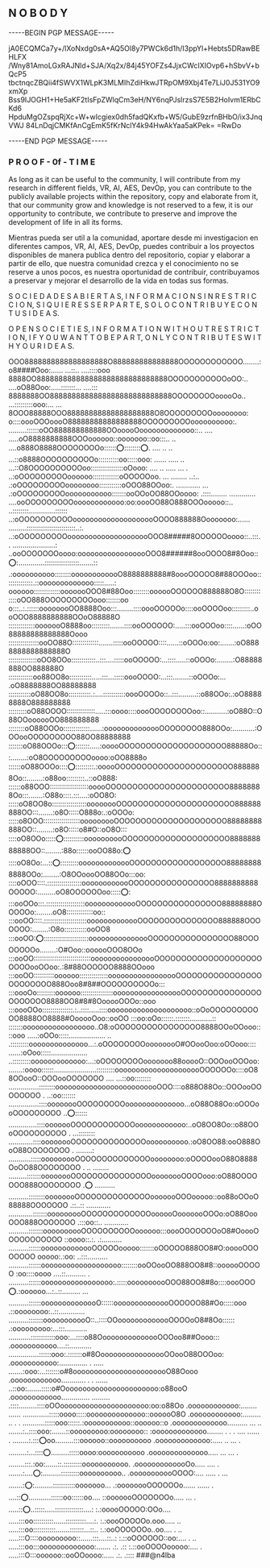 ## N O B O D Y


-----BEGIN PGP MESSAGE-----
 
jA0ECQMCa7y+/lXoNxdg0sA+AQ5Ol8y7PWCk6d1h/I3ppYl+Hebts5DRawBEHLFX
/Wny81AmoLGxRAJNld+SJA/Xq2x/84j45YOFZs4JjxCWcIXIOvp6+hSbvV+bQcP5
tbctnqcZBQii4fSWVX1WLpK3MLMIhZdiHkwJTRpOM9Xbj4Te7LiJ0J531YO9xmXp
Bss9IJOGH1+He5aKF2tIsFpZWlqCm3eH/NY6nqPJslrzsS7E5B2HoIvm1ERbCKd6
HpduMgOZspqRjXc+W+wIcgiex0dh5fadQKxfb+W5/GubE9zrfnBHbO/ix3JnqVWJ
84LnDqjCMKfAnCgEmK5fKrNclY4k94HwAkYaa5aKPek=
=RwDo

-----END PGP MESSAGE-----


### P R O O F - 0f - T I M E
As long as it can be useful to the community, I will contribute from my research in different fields, VR, AI, AES, DevOp, you can contribute to the publicly available projects within the repository, copy and elaborate from it, that our community grow and knowledge is not reserved to a few, it is our opportunity to contribute, we contribute to preserve and improve the development of life in all its forms.

Mientras pueda ser util a la comunidad, aportare desde mi investigacion en diferentes campos, VR, AI, AES, DevOp, puedes contribuir a los proyectos disponibles de manera publica dentro del repositorio, copiar y elaborar a partir de ello, que nuestra comunidad crezca y el conocimiento no se reserve a unos pocos, es nuestra oportunidad de contribuir, contribuyamos a preservar y mejorar el desarrollo de la vida en todas sus formas.

S O C I E D A D E S A B I E R T A S, I N F O R M A C I O N S I N R E S T R I C C I O N, S I Q U I E R E S S E R P A R T E, S O L O C O N T R I B U Y E C O N T U S I D E A S.

O P E N S O C I E T I E S, I N F O R M A T I O N W I T H O U T R E S T R I C T I O N, I F Y O U W A N T T O B E P A R T, O N L Y C O N T R I B U T E S W I T H Y O U R I D E A S.


OOO8888888888888888888O888888888888888OOOOOOOOOOOO........:o8####Ooo:...... ...::.. ....::::ooo 8888OO888888888888888888888888888888OOOOOOOOOOOoOO:.. ....oO88Ooo:.....:::::::... ....::: 8888888OO8888888888888888888888888888OOOOOOOOooooOo.. ...:::::::::ooo:... ... 8OOO88888OOO88888888888888888888O8OOOOOOOOOoooooooo: o::::oooOOOoooO88888888888888888OOOOOOOOOoooooooooo:. .........::::::oOO888888888888OOooooOooooooooooooo::.. .... .....oO8888888888OOOoooooo::ooooooo::oo:::.. .. ....o888O8888OOOOOOOOo::::::⭕️::::::::⭕️. .... .. .. ...::o8888OOOOOOOOOOo::::::::::oo:::::ooo: ...... ..... .. ...::O8OOOOOOOOOOoo::::::::::::::::oOooo: .... .. ..... ... . ..:oOOOOOOOOOoooooo:::::::::::::oOOOOOoo. ... ........ ..:.. .:oOOOOOOOOOoooooooo:::::::::::oOOO88OOoo:. ............ ... .:oOOOOOOOOOooooooooooo:::::::ooOOoOO88OOoooo: .::::........ ............. ....ooOOOOOOOOOoooooooooooo:oo:oooOO88O888OOOooooo::.. ..::::::::.............:::::: ..:oOOOOOOOOOOoooooooooooooooooooOOOO888888Oooooooo:...... .........::::::::::::::::::::::::..:. ..:oOOOOOOOOOoooooooooooooooooooOOO8#####8OOOOOOoooo::..:::.. .....................: ..ooOOOOOOOoooo:ooooooooooooooooOOO8######8ooOOOO8#8Ooo::⭕️:.............:::::::::::::::::.......:: .:oooooooooo::::::::oooooooooooO8888888888#8oooOOOOO8#88OOOoo::::::::::::::.::ooooooooooooo:::::.....: oooooo:::::::::::::ooooooOOO8#88Ooo::::::::oooooOOOOOO888888O8O::::::::::::oOO888OOOOOOOOOooo:::::::oo o:::..:.::::::oooooooOO8888Ooo:::........::::oooOOOOOo::::ooOOOOoo:::::::::..ooOOO8888888888OOoO88888O :::::::::::::ooooooO8888oo:::::::::.......::::ooOOOOOO:.....:::ooOOOoo::::......:oOO88888888888888Oooo :::::::::::::::ooOO88O:::::::::::::.......:::::ooOOOOO::::......::oOOOo:oo:.......:oO8888888888888888O ::::::::::::::oOO8OOo::::::::::::..:::....:::::ooOOOOO:...::::.....::oOOOo:........:O88888888OO888888O ::::::::::::oo88OO8o:::::::::::.....:::...:::::oooOOOO:...:::........::oOOOo:... .oO8888888OO88888888 :::::::::::oO88OO8o:::::::::::.:....:::::::::::oooOOOOo::..:::.........::o88OOo:.:oO88888888O888888888 :::::::::oO88OOOO::::::::::::::.....:::oooo::::oooOOOOOOOOoo::...........:oO88O::O88OOoooooOO888888888 ::::::::oO88OOOo:::::::::::::......:oooooooooooooOOOOOOOO888OOo:...........:OOOooOOOOOOOOO88OO88888888 :::::::oO88OOOo:::⭕️:::::::.....:ooooOOOOOOOOOOOOOOOOOOOO88888Oo:::........:oO8OOOOOOOOOoooo:oOO8888o ::::::oO88OOOo::::⭕️:::::::::.:ooooOOOOOOOOOOOOOOOOOOOOOO8888888Oo::........:o88oo:::::::::..::oO888: ::::::o88OOO:::::::::::::::::::ooooOOOOOOOOOOOOOOOOOOOOOOO88888888Oo:::.......:O88o::::.:::....:oOO8O: :::::oO8OO8o:::::::::::::::::oooooooOOOOOOOOOOOOOOOOOOOOOO888888888OO:::.......:o8O:::::O888o:.:oOOOo: :::::o8OOO::::::::::::::::::ooooooooOOOOOOOOOOOOOOOOOOOOO88888888888OO::........:o8O:::::o8#O::oO8O::: ::::oO8OOo:::::⭕️::::::::::oooooooooOOOOOOOOOOOOOOOOOOOO888888888888OO::........:88o::::::ooOO88o:⭕️ ::::oO8Oo:...::⭕️:::::::::ooooooooooooOOOOOOOOOOOOOOOOOO888888888888OOo:........:O8OOoooOO88OOo:::oo: ::::oOOO::::.:::::::::::::::::oooooooooooOOOOOOOOOOOOOOOO8888888888OOOOO:.........oO8OOOOOOoo:::::⭕️: :::ooOOo:::.:::::::::::::::::::ooooooooooooOOOOOOOOOOOOOOOO88888888OOOOOo:........oO8:::::::::::::oo:: :::ooOO::::.:::::::::::::::::::::ooooooooooooOOOOOOOOOOOOOOO888888OOOOOOO:........:O8o:::::::::::ooOO8 :::ooOO:⭕️::::::::::::::::::::::ooooooooooooooOOOOOOOOOOOOOOOO88OOOOOOOOo........:O#Ooo::oooooOOO8OOo :::ooOO::::::::::::::::::::::::::::oooooooooooooooOOOOOOOOOOOOOOOOOOOOOOOOooOOoo:.:8#88OOOOOO8888OOooo :::ooOO::::::::::oooooo::::::::::::::ooooooooooooooooOOOOOOOOOOOOOOOOOOOOOOOO888Ooo8#8##OOOOOOOOOOo::: :::oooOo:::::::::oooooo::::::::::::::::ooooooooooooooooOOOOOOOOOOOOOOOOOOOOOO8888OO8#8#8OooooOOOo::ooo :::oooOOo:::::::::::::::.:..::::.....::::oooooooooooooooooooo::oOoOOOOOOOOOOO8888OO8888#OooooOoo::ooOO :::oo:oOo::::::.:::::::...........:: :::::::ooooooooooooooooo..O8:oOOOOOOOOOOOOOOOO8888OOoOOooo::::ooo .....:oOOo:::::.................. .. .:::::::::oooooooooooooo...:.oOOOOOOOOoooooooO#OOooOoo:oOOooo:::: ......:oOoo:::::.................. ..:::::::::ooooooooooooo:...:oOOOOOOOOooooooo88ooooO::OOOooOOOoo: .......:oooo::::::.....................:::::::::ooooooooooooooooooooOOOOOOo::::oO88OOooO::OOOooOOOOOOO .... ...::oo:::::::: ...............::::::::ooooooooooooooooooooooooOOO::::o888O88Oo::OOOooOOOOOOOO . ..:oo::::::: ...............::::oooooooOOOOOOOOOoooooooooooooo...oO88O88Oo:oOOOooOOOOOOOOO ..⭕️:::::: ..............::::ooooooOOOOOOOOOOOOoooooooooooo:..oO8OO8Oo::o88OOoOOOOOOOOOO . ...:::::::: ............::::oooooooOOOOOOOOOOOOOOoooooooooo.:oO8OO88:ooO888OoO88OOOOOOOO . ........: ...........:::::ooooooooOOOOOOOOOOOOOOoooooooo:oOOOOooO88O8888OoOO88OOOOOOOO . .. ........ .........:::::::oooooooOOOOOOOOOOOOOOOoooooooOOOOooo:oO88OOOOOOO888OOOOOOOO .⭕️ .......... ..........::::::::oooooooOOOOOOOOOOOOOOooooooOOOooooo::oo88oOOoO88888OOOOOOO .::..:: ............ ............:::::::ooooooooOOOOOOOOOOOOOoooooOooooooOOOo:oO88OooOOO888OOOOOOO .:::oo::.. ............ ..........:::::::oooooooooOOOOOOOOOOoooooo:::oooOOOOOOOoO8#OoooOOOOOOOOOOO ::oooo::.:. .:.......... ..........::::::ooooooooooooOOOOOooooo:::::::oOOOOO888OO8#O:ooooOOOOOOOO ooooo:.:oo: ..:::.......... ..........::::::ooooooooooooooooooo::::::::ooOOooOO888OO8#8::oooooOOOOO :oo::::oooo ....::.......... . ..........::::::ooooooooooooooooo:.:::::oooooooooOOO88OO8#8o::::oooOOO ⭕️.:oooooo...:..::......... ... ..........::::::oooooooooooooO::::::oooooooooooooOOOOOO88#Oo:::::ooo .::oooooooo:..::............. ..........:::::::ooooooooooO::..::::OOooooooooooooOOOOoO8#8Oo:::::: .:ooooooooo:...:::........... ...........::::::::::::ooo:...::::o88OoooooooooooooOOOoo8##Oooo::: .ooooooooooo....::........... ...............::::::ooo:.:::::::o#8OoooooooooooooooOOooO88OOOoo: .ooooooooooo:.............. . ..... .......:ooo:...:::::::o#8ooooooooooooooooooooooO88Oooo .oooooooooooo............ . . ...... ..::oo:.......:::::o#Ooooooooooooooooooooooo:o88ooO .oooooooooooo.............. ......... .::::.........::::oOOooooooooooooooooooooo:oo:o88Oo .oooooooooooo:........ ...... .............:::::oooo:::::oooooooooooooo::oooooO8O .oooooooooooo:......... .. . . ...........:::::ooo::::::.:ooooooooooo::oooooo::o .ooooooooooooo.......... ... .. .......:..::::ooo:.......::ooooooooo:oooooooo:: :ooooooooooooo........ . . . .... ...... . ........:.:::⭕️oo.........:::oooooo::oooooooooo .ooooooooooooo:..... .. ... . .........:...::::⭕️.........:::::oooo:ooooooooooo .oooooooooooooo..... ... ... . ........:::.:oo:......::.:::::::::ooooooooooo. .ooooooooooooOo..... .... . .......:....⭕️:.........:::::::::oooooooooo.. .ooooooooooOOOO:.... ..... . ... .......:⭕️:.........:::::::::::ooooooo... .:oooooooOOOOOOo...... ...... . ....::⭕️...........::::::oo::::::oo.... ::ooooooOOOOOOOo..... ... . .....::⭕️..:::::.....::::::::::::::....: :.:ooooOOOOO:OOo.... .....:::oo::::::::::......::::::::::....:. :.:oooOOOOOo.ooo..... .. .....:::oo:::::::::::.......:::::::...::.. :.:ooOOOOOOo..oo.... . .. .....:::O::::ooooooooo::......:::....::..: :.::oOOOOOO::oo:.... . .. .....:::oo:::ooooooooooooo:....... .:. .:: :.::ooOOOOooooo:.... . .....:::O:::oooooo::ooOOoooo:..... .:. .:::: ###@n4lba
